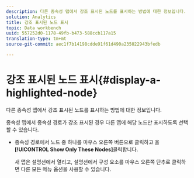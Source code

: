 ```yaml
---
description: 다른 종속성 맵에서 강조 표시된 노드를 표시하는 방법에 대한 정보입니다.
solution: Analytics
title: 강조 표시된 노드 표시
topic: Data workbench
uuid: 557252d0-1178-49fb-b473-588ccb117a15
translation-type: tm+mt
source-git-commit: aec1f7b14198cdde91f61d490a235022943bfedb

---
```



# 강조 표시된 노드 표시{#display-a-highlighted-node}

다른 종속성 맵에서 강조 표시된 노드를 표시하는 방법에 대한 정보입니다.

종속성 맵에서 종속성 경로가 강조 표시된 경우 다른 맵에 해당 노드만 표시하도록 선택할 수 있습니다.

* 종속성 경로에서 노드 중 하나를 마우스 오른쪽 버튼으로 클릭하고 을 **[!UICONTROL Show Only These Nodes]**&#x200B;클릭합니다.

   새 맵은 설명선에서 열리고, 설명선에서 구성 요소를 마우스 오른쪽 단추로 클릭하면 다른 모든 메뉴 옵션을 사용할 수 있습니다.

